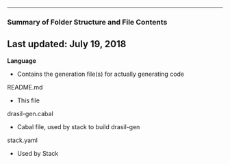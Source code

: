 --------------------------------------------------
### Summary of Folder Structure and File Contents
Last updated: July 19, 2018
--------------------------------------------------

**Language**
  - Contains the generation file(s) for actually generating code
 
README.md
  - This file

drasil-gen.cabal
  - Cabal file, used by stack to build drasil-gen

stack.yaml
  - Used by Stack